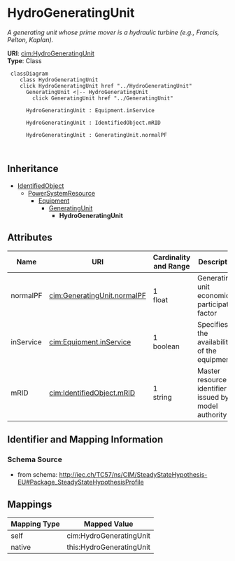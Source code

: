 # HydroGeneratingUnit


_A generating unit whose prime mover is a hydraulic turbine (e.g., Francis, Pelton, Kaplan)._





**URI**: [cim:HydroGeneratingUnit](http://iec.ch/TC57/CIM100#HydroGeneratingUnit)<br />
**Type**: Class




```mermaid
 classDiagram
    class HydroGeneratingUnit
    click HydroGeneratingUnit href "../HydroGeneratingUnit"
      GeneratingUnit <|-- HydroGeneratingUnit
        click GeneratingUnit href "../GeneratingUnit"
      
      HydroGeneratingUnit : Equipment.inService
        
      HydroGeneratingUnit : IdentifiedObject.mRID
        
      HydroGeneratingUnit : GeneratingUnit.normalPF
        
      
```





## Inheritance
* [IdentifiedObject](IdentifiedObject.md)
    * [PowerSystemResource](PowerSystemResource.md)
        * [Equipment](Equipment.md)
            * [GeneratingUnit](GeneratingUnit.md)
                * **HydroGeneratingUnit**



## Attributes


| Name | URI | Cardinality and Range | Description | Inheritance |
| ---  | --- | --- | --- | --- |
| normalPF | [cim:GeneratingUnit.normalPF](http://iec.ch/TC57/CIM100#GeneratingUnit.normalPF) | 1 <br />  float  | Generating unit economic participation factor | [GeneratingUnit](GeneratingUnit.md) |
| inService | [cim:Equipment.inService](http://iec.ch/TC57/CIM100#Equipment.inService) | 1 <br />  boolean  | Specifies the availability of the equipment | [Equipment](Equipment.md) |
| mRID | [cim:IdentifiedObject.mRID](http://iec.ch/TC57/CIM100#IdentifiedObject.mRID) | 1 <br />  string  | Master resource identifier issued by a model authority | [IdentifiedObject](IdentifiedObject.md) |









## Identifier and Mapping Information







### Schema Source


* from schema: http://iec.ch/TC57/ns/CIM/SteadyStateHypothesis-EU#Package_SteadyStateHypothesisProfile





## Mappings

| Mapping Type | Mapped Value |
| ---  | ---  |
| self | cim:HydroGeneratingUnit |
| native | this:HydroGeneratingUnit |




